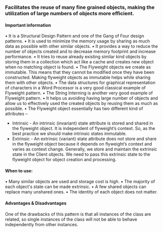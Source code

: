 ### Facilitates the reuse of many fine grained objects, making the utilization of large numbers of objects more efficient.


#### Important information
 • It is a Structural Design Pattern and one of the Gang of Four design patterns. 
 • It is used to minimize the memory usage by sharing as much data as possible with other similar objects.
 • It provides a way to reduce the number of objects created and to decrease memory footprint and increase performance.
 • It tries to reuse already existing similar kind objects by storing them in a collection which act like a cache and creates new object when no matching object is found.
 • The Flyweight objects we create as immutable. This means that they cannot be modified once they have been constructed. Making flyweight objects as immutable helps while sharing them with other objects. 
 • The data structures for graphical representation of characters in a Word Processor is a very good classical example of Flyweight pattern.
 • The String Interning is another very good example of Flyweight pattern.
 • It helps us avoiding having large number of objects and allow us to effectively used the created objects by reusing them as much as possible.
 • The Flyweight object essentially has two different kind of attributes – 
   * Intrinsic - An intrinsic (invariant) state attribute is stored and shared in the flyweight object. It is independent of flyweight’s context. So, as the best practice we should make intrinsic states immutable.
   * Extrinsic - An extrinsic (variant) state attribute does not store and share in the flyweight object because it depends on flyweight’s context and varies as context change. Generally, we store and maintain the extrinsic state in the Client objects. We need to pass this extrinsic state to the flyweight object for object creation and processing.


#### When to use:
 • Many similar objects are used and storage cost is high.
 • The majority of each object's state can be made extrinsic.
 • A few shared objects can replace many unshared ones.
 • The identity of each object does not matter.
 

#### Advantages & Disadvantages
One of the drawbacks of this pattern is that all instances of the class are related, so single instances of the class will not be able to behave independently from other instances.
